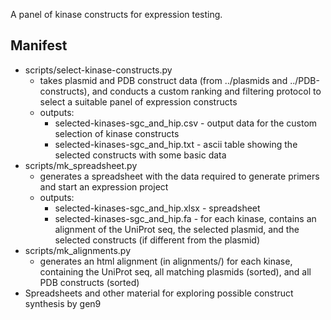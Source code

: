 A panel of kinase constructs for expression testing.

Manifest
--------

* scripts/select-kinase-constructs.py
  * takes plasmid and PDB construct data (from ../plasmids and ../PDB-constructs), and conducts a custom ranking and filtering protocol to select a suitable panel of expression constructs
  * outputs:
    * selected-kinases-sgc\_and\_hip.csv - output data for the custom selection of kinase constructs
    * selected-kinases-sgc\_and\_hip.txt - ascii table showing the selected constructs with some basic data
* scripts/mk\_spreadsheet.py
  * generates a spreadsheet with the data required to generate primers and start an expression project
  * outputs:
    * selected-kinases-sgc\_and\_hip.xlsx - spreadsheet
    * selected-kinases-sgc\_and\_hip.fa - for each kinase, contains an alignment of the UniProt seq, the selected plasmid, and the selected constructs (if different from the plasmid)
* scripts/mk\_alignments.py
  * generates an html alignment (in alignments/) for each kinase, containing the UniProt seq, all matching plasmids (sorted), and all PDB constructs (sorted)
* Spreadsheets and other material for exploring possible construct synthesis by gen9
